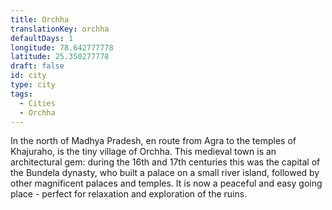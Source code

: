 ```yaml
---
title: Orchha
translationKey: orchha
defaultDays: 1
longitude: 78.642777778
latitude: 25.350277778
draft: false
id: city
type: city
tags:
  - Cities
  - Orchha
---
```

In the north of Madhya Pradesh, en route from Agra to the temples of Khajuraho, is the tiny village of Orchha. This medieval town is an architectural gem: during the 16th and 17th centuries this was the capital of the Bundela dynasty, who built a palace on a small river island, followed by other magnificent palaces and temples. It is now a peaceful and easy going place - perfect for relaxation and exploration of the ruins.